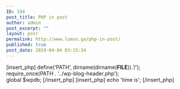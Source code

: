 ```yaml
---
ID: 194
post_title: PHP in post
author: admin
post_excerpt: ""
layout: post
permalink: http://www.lumus.ga/php-in-post/
published: true
post_date: 2019-04-04 03:15:34
---
```

[insert_php]
define(‘PATH’, dirname(dirname(__FILE__)).‘/’);  
require_once(PATH . ‘../wp-blog-header.php’);  
global $wpdb;
[/insert_php]
[insert_php]
echo 'time is';
[/insert_php]